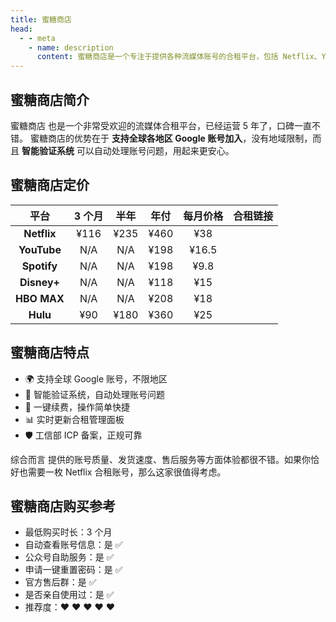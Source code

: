 ```yaml
---
title: 蜜糖商店
head:
  - - meta
    - name: description
      content: 蜜糖商店是一个专注于提供各种流媒体账号的合租平台，包括 Netflix、YouTube、Spotify、Disney+ 等。
---
```


## 蜜糖商店简介

蜜糖商店 也是一个非常受欢迎的流媒体合租平台，已经运营 5 年了，口碑一直不错。 蜜糖商店的优势在于 **支持全球各地区 Google 账号加入**，没有地域限制，而且 **智能验证系统** 可以自动处理账号问题，用起来更安心。

## 蜜糖商店定价 <Badge text="优惠码: theomt" />

|    平台     | 3 个月 | 半年 | 年付 | 每月价格 |                                合租链接                                 |
| :---------: | :----: | :--: | :--: | :------: | :---------------------------------------------------------------------: |
| **Netflix** |  ¥116  | ¥235 | ¥460 |   ¥38    | [<Badge text="立即购买" />](https://metshop.cn?referrerUserNo=MTU51076) |
| **YouTube** |  N/A   | N/A  | ¥198 |  ¥16.5   | [<Badge text="立即购买" />](https://metshop.cn?referrerUserNo=MTU51076) |
| **Spotify** |  N/A   | N/A  | ¥198 |   ¥9.8   | [<Badge text="立即购买" />](https://metshop.cn?referrerUserNo=MTU51076) |
| **Disney+** |  N/A   | N/A  | ¥118 |   ¥15    | [<Badge text="立即购买" />](https://metshop.cn?referrerUserNo=MTU51076) |
| **HBO MAX** |  N/A   | N/A  | ¥208 |   ¥18    | [<Badge text="立即购买" />](https://metshop.cn?referrerUserNo=MTU51076) |
|  **Hulu**   |  ¥90   | ¥180 | ¥360 |   ¥25    | [<Badge text="立即购买" />](https://metshop.cn?referrerUserNo=MTU51076) |

## 蜜糖商店特点

- 🌍 支持全球 Google 账号，不限地区
- 🤖 智能验证系统，自动处理账号问题
- 🔄 一键续费，操作简单快捷
- 📊 实时更新合租管理面板
- 🛡️ 工信部 ICP 备案，正规可靠

综合而言 <Pill name="蜜糖商店" link="https://metshop.cn?referrerUserNo=MTU51076" image="https://metshop.cn/img/simpLogo.1b5c58e1.png"  /> 提供的账号质量、发货速度、售后服务等方面体验都很不错。如果你恰好也需要一枚 Netflix 合租账号，那么这家很值得考虑。

## 蜜糖商店购买参考

- 最低购买时长：3 个月
- 自动查看账号信息：是 ✅
- 公众号自助服务：是 ✅
- 申请一键重置密码：是 ✅
- 官方售后群：是 ✅
- 是否亲自使用过：是 ✅
- 推荐度：❤ ❤ ❤ ❤ ❤
